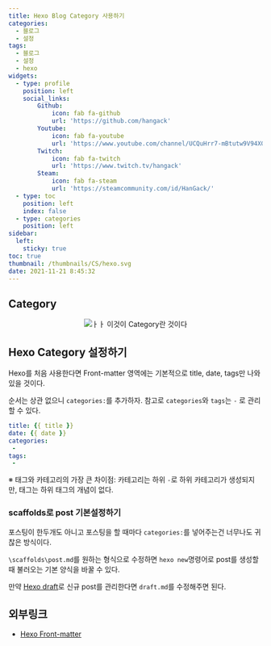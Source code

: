 ```yaml
---
title: Hexo Blog Category 사용하기
categories:
  - 블로그
  - 설정
tags: 
  - 블로그
  - 설정
  - hexo
widgets:
  - type: profile
    position: left
    social_links:
        Github:
            icon: fab fa-github
            url: 'https://github.com/hangack'
        Youtube:
            icon: fab fa-youtube
            url: 'https://www.youtube.com/channel/UCQuHrr7-mBtutw9V94XGH-g'
        Twitch:
            icon: fab fa-twitch
            url: 'https://www.twitch.tv/hangack'
        Steam:
            icon: fab fa-steam
            url: 'https://steamcommunity.com/id/HanGack/'
  - type: toc
    position: left
    index: false
  - type: categories
    position: left
sidebar:
  left:
    sticky: true
toc: true
thumbnail: /thumbnails/CS/hexo.svg
date: 2021-11-21 8:45:32
---
```

  
## Category
 
<center><img src="\images\2111\Heox_blog_Category\category.png" alt="ㅏㅏ 이것이 Category란 것이다"></center>


## Hexo Category 설정하기

Hexo를 처음 사용한다면 Front-matter 영역에는 기본적으로 title, date, tags만 나와있을 것이다.

순서는 상관 없으니 `categories:`를 추가하자.
참고로 `categories`와 `tags`는 `-` 로 관리할 수 있다.
```yml
title: {{ title }}
date: {{ date }}
categories:
 - 
tags:
 - 
```

※ 태그와 카테고리의 가장 큰 차이점: 카테고리는 하위 `-`로 하위 카테고리가 생성되지만, 태그는 하위 태그의 개념이 없다.


### scaffolds로 post 기본설정하기

포스팅이 한두개도 아니고 포스팅을 할 때마다 `categories:`를 넣어주는건 너무나도 귀찮은 방식이다.

`\scaffolds\post.md`를 원하는 형식으로 수정하면 `hexo new`명령어로 post를 생성할 때 불러오는 기본 양식을 바꿀 수 있다.

만약 [Hexo draft](https://hangack.github.io/2021/11/16/Blog/hexo-post-private/)로 신규 post를 관리한다면 `draft.md`를 수정해주면 된다.



## 외부링크
 - [Hexo Front-matter](https://hexo.io/ko/docs/front-matter.html)